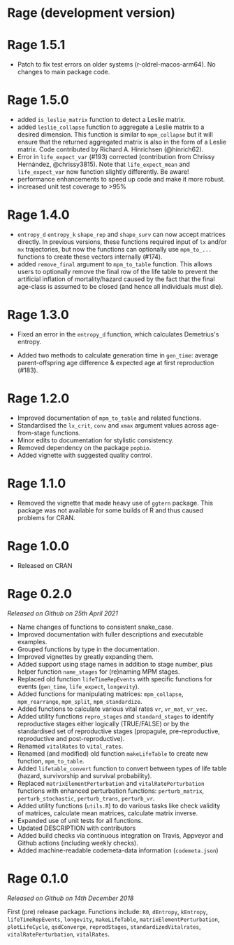 # Rage (development version)

# Rage 1.5.1

* Patch to fix test errors on older systems (r-oldrel-macos-arm64). No changes to main package code. 

# Rage 1.5.0

* added `is_leslie_matrix` function to detect a Leslie matrix.
* added `leslie_collapse` function to aggregate a Leslie matrix to a desired dimension. This function is similar to `mpm_collapse` but it will ensure that the returned aggregated matrix is also in the form of a Leslie matrix. Code contributed by Richard A. Hinrichsen (@hinrich62).
* Error in `life_expect_var` (#193) corrected (contribution from Chrissy Hernández, @chrissy3815). Note that `life_expect_mean` and `life_expect_var` now function slightly differently. Be aware!
* performance enhancements to speed up code and make it more robust.
* increased unit test coverage to >95%


# Rage 1.4.0

* `entropy_d` `entropy_k` `shape_rep` and `shape_surv` can now accept matrices directly. In previous versions, these functions required input of `lx` and/or `mx` trajectories, but now the functions can optionally use `mpm_to_...` functions to create these vectors internally (#174).
* added `remove_final` argument to `mpm_to_table` function. This allows users to optionally remove the final row of the life table to prevent the artificial inflation of mortality/hazard caused by the fact that the final age-class is assumed to be closed (and hence all individuals must die).

# Rage 1.3.0

* Fixed an error in the `entropy_d` function, which calculates Demetrius's entropy.

* Added two methods to calculate generation time in `gen_time`: average parent-offspring age difference & expected age at first reproduction (#183).

# Rage 1.2.0

* Improved documentation of `mpm_to_table` and related functions.
* Standardised the `lx_crit`, `conv` and `xmax` argument values across age-from-stage functions.
* Minor edits to documentation for stylistic consistency.
* Removed dependency on the package `popbio`.
* Added vignette with suggested quality control.


# Rage 1.1.0

* Removed the vignette that made heavy use of `ggtern` package. This package was not available for some builds of R and thus caused problems for CRAN.

# Rage 1.0.0

* Released on CRAN

# Rage 0.2.0

_Released on Github on 25th April 2021_

* Name changes of functions to consistent snake_case.
* Improved documentation with fuller descriptions and executable examples.
* Grouped functions by type in the documentation.
* Improved vignettes by greatly expanding them.
* Added support using stage names in addition to stage number, plus helper function `name_stages` for (re)naming MPM stages.
* Replaced old function `lifeTimeRepEvents` with specific functions for events (`gen_time`, `life_expect`, `longevity`).
* Added functions for manipulating matrices: `mpm_collapse`, `mpm_rearrange`, `mpm_split`, `mpm_standardize`. 
* Added functions to calculate various vital rates `vr`, `vr_mat`, `vr_vec`.
* Added utility functions `repro_stages` and `standard_stages` to identify reproductive stages either logically (TRUE/FALSE) or by the standardised set of reproductive stages (propagule, pre-reproductive, reproductive and post-reproductive).
* Renamed `vitalRates` to `vital_rates`.
* Renamed (and modified) old function `makeLifeTable` to create new function, `mpm_to_table`. 
* Added `lifetable_convert` function to convert between types of life table (hazard, survivorship and survival probability).
* Replaced `matrixElementPerturbation` and `vitalRatePerturbation` functions with enhanced perturbation functions: `perturb_matrix`, `perturb_stochastic`, `perturb_trans`, `perturb_vr`.
* Added utility functions (`utils.R`) to do various tasks like check validity of matrices, calculate mean matrices, calculate matrix inverse.
* Expanded use of unit tests for all functions.
* Updated DESCRIPTION with contributors
* Added build checks via continuous integration on Travis, Appveyor and Github actions (including weekly checks).
* Added machine-readable codemeta-data information (`codemeta.json`)



# Rage 0.1.0

_Released on Github on 14th December 2018_

First (pre) release package. Functions include: `R0`, `dEntropy`, `kEntropy`, `lifeTimeRepEvents`, `longevity`, `makeLifeTable`, `matrixElementPerturbation`, `plotLifeCycle`, `qsdConverge`, `reprodStages`, `standardizedVitalrates`, `vitalRatePerturbation`, `vitalRates`.

